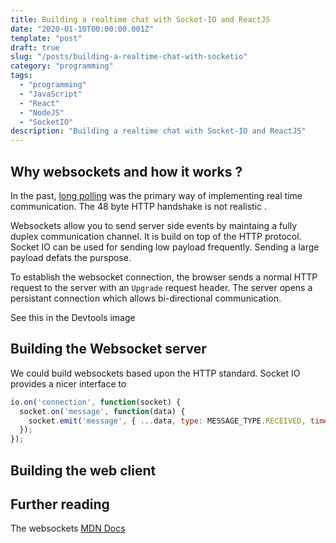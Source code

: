 ```yaml
---
title: Building a realtime chat with Socket-IO and ReactJS
date: "2020-01-10T00:00:00.001Z"
template: "post"
draft: true
slug: "/posts/building-a-realtime-chat-with-socketio"
category: "programming"
tags:
  - "programming"
  - "JavaScript"
  - "React"
  - "NodeJS"
  - "SocketIO"
description: "Building a realtime chat with Socket-IO and ReactJS"
---
```


## Why websockets and how it works ? ##

In the past, [long polling](https://en.wikipedia.org/wiki/Push_technology#Long_polling)
was the primary way of implementing real time communication. The
48 byte HTTP handshake is not realistic .

Websockets allow you to send server side events by maintaing
a fully duplex communication channel. It is build on top of the HTTP protocol.
Socket IO can be used for sending low payload frequently. Sending a large
payload defats the purspose.

To establish the websocket connection, the browser sends a normal HTTP request
to the server with an `Upgrade` request header. The server opens a persistant
connection which allows bi-directional communication.

See this in the Devtools image

## Building the Websocket server ##

We could build websockets based upon the HTTP standard.
Socket IO provides a nicer interface to

```js
io.on('connection', function(socket) {
  socket.on('message', function(data) {
    socket.emit('message', { ...data, type: MESSAGE_TYPE.RECEIVED, timestamp: Date.now(), id:uniqid() });
  });
});
```

## Building the web client ##



## Further reading ##

The websockets
[MDN Docs](https://developer.mozilla.org/en-US/docs/Web/API/WebSockets_API)
